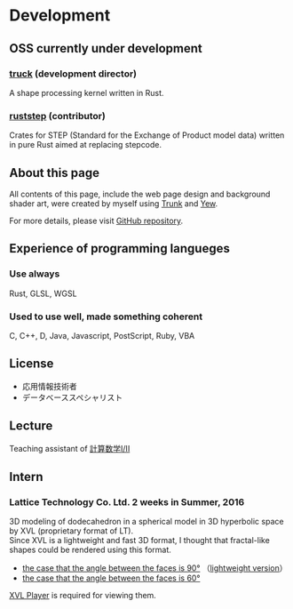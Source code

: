 # Development

## OSS currently under development

### [truck](https://github.com/ricosjp/truck) (development director)

A shape processing kernel written in Rust.

### [ruststep](https://github.com/ricosjp/ruststep) (contributor)

Crates for STEP (Standard for the Exchange of Product model data) written in pure Rust aimed at replacing stepcode.

## About this page

All contents of this page, include the web page design and background shader art, were created by myself using [Trunk](https://trunkrs.dev/) and [Yew](https://yew.rs/).

For more details, please visit [GitHub repository](https://github.com/ytanimura/yotabaito-2.0).

## Experience of programming langueges

### Use always

Rust, GLSL, WGSL

### Used to use well, made something coherent

C, C++, D, Java, Javascript, PostScript, Ruby, VBA

## License

- 応用情報技術者
- データベーススペシャリスト

## Lecture

Teaching assistant of [計算数学I/II](https://sites.google.com/g.ecc.u-tokyo.ac.jp/kspage)

## Intern

### Lattice Technology Co. Ltd. 2 weeks in Summer, 2016

3D modeling of dodecahedron in a spherical model in 3D hyperbolic space by XVL (proprietary format of LT).  
Since XVL is a lightweight and fast 3D format, I thought that fractal-like shapes could be rendered using this format.

- [the case that the angle between the faces is 90°](https://drive.google.com/u/1/uc?id=0B2tz_MyG7hkeT1hOUzlId0s5VEU&export=download)
（[lightweight version](https://drive.google.com/u/1/uc?id=0B2tz_MyG7hkeeFZiYkt4T2luSms&export=download)）  
- [the case that the angle between the faces is 60°](https://drive.google.com/u/1/uc?id=0B2tz_MyG7hkebFVrNkxhZ2N2TFk&export=download)  

[XVL Player](https://www.lattice.co.jp/download/xvl-player/) is required for viewing them.
